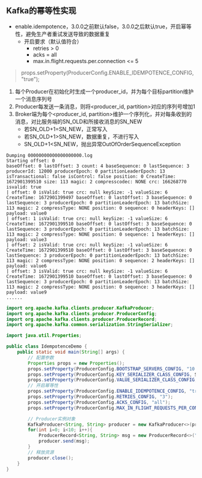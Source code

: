 ## **Kafka的幂等性实现**

- enable.idempotence，3.0.0之前默认false，3.0.0之后默认true，开启幂等性，避免生产者重试发送导致的数据重复
  - 开启要求（默认值符合）
    - retries > 0
    - acks = all
    - max.in.flight.requests.per.connection <= 5

> props.setProperty(ProducerConfig.ENABLE_IDEMPOTENCE_CONFIG, "true");

1. 每个Producer在初始化时生成一个producer_id，并为每个目标partition维护一个消息序列号
2. Producer每发送一条消息，则将<producer_id, partition>对应的序列号增加1
3. Broker端为每个<producer_id, partition>维护一个序列化，并对每条收到的消息，对比服务端的SN_OLD和所接收消息的SN_NEW
   - 若SN_OLD+1=SN_NEW，正常写入
   - 若SN_OLD+1>SN_NEW，数据重复，不进行写入
   - SN_OLD+1<SN_NEW，抛出异常OutOfOrderSequenceException

```
Dumping 00000000000000000000.log
Starting offset: 0
baseOffset: 0 lastOffset: 3 count: 4 baseSequence: 0 lastSequence: 3 producerId: 12000 producerEpoch: 0 partitionLeaderEpoch: 13 isTransactional: false isControl: false position: 0 CreateTime: 1672901399510 size: 113 magic: 2 compresscodec: NONE crc: 166268770 isvalid: true
| offset: 0 isValid: true crc: null keySize: -1 valueSize: 6 CreateTime: 1672901399497 baseOffset: 0 lastOffset: 3 baseSequence: 0 lastSequence: 3 producerEpoch: 0 partitionLeaderEpoch: 13 batchSize: 113 magic: 2 compressType: NONE position: 0 sequence: 0 headerKeys: [] payload: value0
| offset: 1 isValid: true crc: null keySize: -1 valueSize: 6 CreateTime: 1672901399510 baseOffset: 0 lastOffset: 3 baseSequence: 0 lastSequence: 3 producerEpoch: 0 partitionLeaderEpoch: 13 batchSize: 113 magic: 2 compressType: NONE position: 0 sequence: 1 headerKeys: [] payload: value3
| offset: 2 isValid: true crc: null keySize: -1 valueSize: 6 CreateTime: 1672901399510 baseOffset: 0 lastOffset: 3 baseSequence: 0 lastSequence: 3 producerEpoch: 0 partitionLeaderEpoch: 13 batchSize: 113 magic: 2 compressType: NONE position: 0 sequence: 2 headerKeys: [] payload: value6
| offset: 3 isValid: true crc: null keySize: -1 valueSize: 6 CreateTime: 1672901399510 baseOffset: 0 lastOffset: 3 baseSequence: 0 lastSequence: 3 producerEpoch: 0 partitionLeaderEpoch: 13 batchSize: 113 magic: 2 compressType: NONE position: 0 sequence: 3 headerKeys: [] payload: value9
......
```

```java
import org.apache.kafka.clients.producer.KafkaProducer;
import org.apache.kafka.clients.producer.ProducerConfig;
import org.apache.kafka.clients.producer.ProducerRecord;
import org.apache.kafka.common.serialization.StringSerializer;

import java.util.Properties;

public class IdempotenceDemo {
    public static void main(String[] args) {
        // 配置参数
        Properties props = new Properties();
        props.setProperty(ProducerConfig.BOOTSTRAP_SERVERS_CONFIG, "10.0.43.101:9092,10.0.43.102:9092,10.0.43.103:9092");
        props.setProperty(ProducerConfig.KEY_SERIALIZER_CLASS_CONFIG, StringSerializer.class.getName());
        props.setProperty(ProducerConfig.VALUE_SERIALIZER_CLASS_CONFIG, StringSerializer.class.getName());
        // 开启幂等性
        props.setProperty(ProducerConfig.ENABLE_IDEMPOTENCE_CONFIG, "true");
        props.setProperty(ProducerConfig.RETRIES_CONFIG, "3");
        props.setProperty(ProducerConfig.ACKS_CONFIG, "all");
        props.setProperty(ProducerConfig.MAX_IN_FLIGHT_REQUESTS_PER_CONNECTION, "5");

        // Producer实例对象
        KafkaProducer<String, String> producer = new KafkaProducer<>(props);
        for(int i=0; i<10; i++){
            ProducerRecord<String, String> msg = new ProducerRecord<>("demo2", i%3,null, "value"+i);
            producer.send(msg);
        }
        // 释放资源
        producer.close();
    }
}
```

